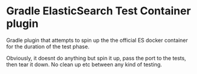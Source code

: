 # Gradle ElasticSearch Test Container plugin

Gradle plugin that attempts to spin up the the official ES docker container for the duration of the test phase. 

Obviously, it doesnt do anything but spin it up, pass the port to the tests, then tear it down. No clean up etc between any kind of testing.
